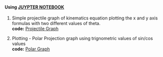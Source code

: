 

#### Using <U> JUYPTER NOTEBOOK</U>

1. Simple projectile graph of kinematics equation plotting the x and y axis formulas with two different values of theta.
<br> <b> code:</b> <a href="https://github.com/SumaAcharya/Graphs-/blob/main/ProjectleGraph.ipynb"> Projectile Graph </a>


2. Plotting - Polar Projection graph using trignometric values of sin/cos values
<br> <b> code:</b> <a href="https://github.com/SumaAcharya/Graphs-/blob/main/polarprojection.ipynb"> Polar Graph </a>
